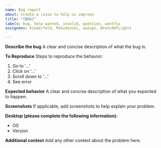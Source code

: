 ```yaml
---
name: Bug report
about: Create a issue to help us improve
title: "[BUG]"
labels: bug, help wanted, invalid, question, wontfix
assignees: Kinderfeld, Mxkxdxnski, wazups, WretchOfLights

---
```


**Describe the bug**
A clear and concise description of what the bug is.

**To Reproduce**
Steps to reproduce the behavior:
1. Go to '...'
2. Click on '...'
3. Scroll down to '...'
4. See error

**Expected behavior**
A clear and concise description of what you expected to happen.

**Screenshots**
If applicable, add screenshots to help explain your problem.

**Desktop (please complete the following information):**
 - OS
 - Version 

**Additional context**
Add any other context about the problem here.

